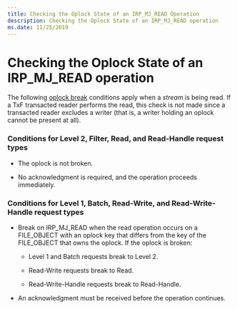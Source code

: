 ```yaml
---
title: Checking the Oplock State of an IRP_MJ_READ Operation
description: Checking the Oplock State of an IRP_MJ_READ operation
ms.date: 11/25/2019
---
```


# Checking the Oplock State of an IRP_MJ_READ operation

The following [oplock break](./breaking-oplocks.md) conditions apply when a *stream* is being read. If a TxF transacted reader performs the read, this check is not made since a transacted reader excludes a writer (that is, a writer holding an oplock cannot be present at all).

### Conditions for Level 2, Filter, Read, and Read-Handle request types

- The oplock is not broken.

- No acknowledgment is required, and the operation proceeds immediately.

### Conditions for Level 1, Batch, Read-Write, and Read-Write-Handle request types

- Break on IRP_MJ_READ when the read operation occurs on a FILE_OBJECT with an oplock key that differs from the key of the FILE_OBJECT that owns the oplock. If the oplock is broken:

  - Level 1 and Batch requests break to Level 2.

  - Read-Write requests break to Read.

  - Read-Write-Handle requests break to Read-Handle.

- An acknowledgment must be received before the operation continues.
